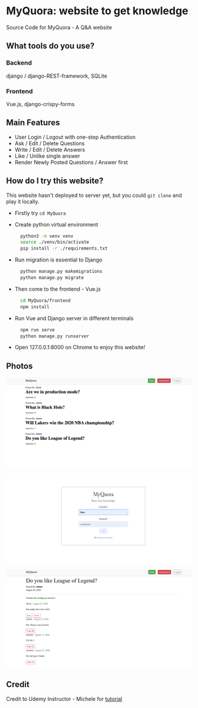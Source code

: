 # MyQuora: website to get knowledge
Source Code for MyQuora - A Q&A website
## What tools do you use?
### Backend
django / django-REST-framework, SQLite
### Frontend
Vue.js, django-crispy-forms
## Main Features
* User Login / Logout with one-step Authentication
* Ask / Edit / Delete Questions
* Write / Edit / Delete Answers
* Like / Unlike single answer 
* Render Newly Posted Questions / Answer first
## How do I try this website?
This website hasn't deployed to server yet, but you could ```git clone``` and play it locally.

* Firstly try ```cd MyQuora```
* Create python virtual environment
  
  ```bash
    python3 -m venv venv
    source ./venv/bin/activate
    pip install -r ./requirements.txt
  ```
* Run migration is essential to Django
  ```bash
    python manage.py makemigrations
    python manage.py migrate
  ```
* Then come to the frontend - Vue.js
  ```bash
    cd MyQuora/frontend
    npm install
  ```
* Run Vue and Django server in different terminals
  ```bash
    npm run serve
    python manage.py runserver
  ```
* Open 127.0.0.1:8000 on Chrome to enjoy this website!
## Photos

![HomePage](/images/HomePage.png)

![LoginPage](/images/LoginPage.png)

![QuestionPage](/images/QuestionPage.png)

## Credit
Credit to Udemy Instructor - Michele for [tutorial](https://www.udemy.com/share/101WEGCUcTeVlRRng=/)